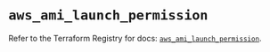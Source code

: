 # `aws_ami_launch_permission`

Refer to the Terraform Registry for docs: [`aws_ami_launch_permission`](https://registry.terraform.io/providers/hashicorp/aws/5.72.0/docs/resources/ami_launch_permission).
